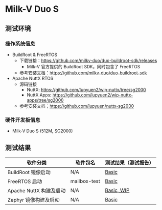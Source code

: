# Milk-V Duo S

## 测试环境

### 操作系统信息

- BuildRoot & FreeRTOS
  - 下载链接：https://github.com/milkv-duo/duo-buildroot-sdk/releases
    - Milk-V 官方提供的 BuildRoot SDK，同时包含了 FreeRTOS
  - 参考安装文档：https://github.com/milkv-duo/duo-buildroot-sdk
- Apache NuttX RTOS
  - 源码链接
    - NuttX: https://github.com/lupyuen2/wip-nuttx/tree/sg2000
    - NuttX Apps: https://github.com/lupyuen2/wip-nuttx-apps/tree/sg2000
  - 参考安装文档；https://github.com/lupyuen/nuttx-sg2000

### 硬件开发板信息

- Milk-V Duo S (512M, SG2000)

## 测试结果

| 软件分类                | 软件包名     | 测试结果（测试报告）  |
|-----------------------|--------------|---------------------|
| BuildRoot 镜像启动      | N/A          | [Basic][BuildRoot]  |
| FreeRTOS 启动           | mailbox-test | [Basic][FreeRTOS]   |
| Apache NuttX 构建及启动 | N/A          | [Basic, WIP][NuttX] |
| Zephyr 镜像构建及启动    | N/A          | [Basic][Zephyr]   |

[BuildRoot]: ./BuildRoot/README.md
[FreeRTOS]: ./FreeRTOS/README.md
[NuttX]: ./NuttX/README.md
[Zephyr]: ./Zephyr/README.md